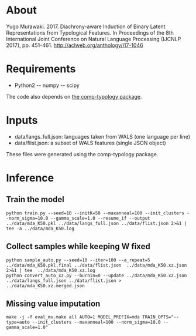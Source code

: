 # About

  Yugo Murawaki. 2017.  Diachrony-aware Induction of Binary Latent
  Representations from Typological Features.  In Proceedings of the
  8th International Joint Conference on Natural Language Processing
  (IJCNLP 2017), pp. 451-461.
  http://aclweb.org/anthology/I17-1046


# Requirements

- Python2
-- numpy
-- scipy

The code also depends on [the comp-typology package](https://github.com/murawaki/comp-typology).



# Inputs

- data/langs_full.json: languages taken from WALS (one language per line)
- data/flist.json: a subset of WALS features (single JSON object)

These files were generated using the comp-typology package.


# Inference

## Train the model

```
python train.py --seed=10 --initK=50 --maxanneal=100 --init_clusters --norm_sigma=10.0 --gamma_scale=1.0 --resume_if --output ../data/mda_K50.pkl ../data/langs_full.json ../data/flist.json 2>&1 | tee -a ../data/mda_K50.log
```

## Collect samples while keeping W fixed

```
python sample_auto.py --seed=10 --iter=100 --a_repeat=5 ../data/mda_K50.pkl.final ../data/flist.json  ../data/mda_K50.xz.json 2>&1 | tee  ../data/mda_K50.xz.log
python convert_auto_xz.py --burnin=0 --update ../data/mda_K50.xz.json ../data/langs_full.json ../data/flist.json > ../data/mda_K50.xz.merged.json
```


## Missing value imputation

```
make -j -f eval_mv.make all AUTO=1 MODEL_PREFIX=mda TRAIN_OPTS="--type=auto --init_clusters --maxanneal=100 --norm_sigma=10.0 --gamma_scale=1.0"

```
